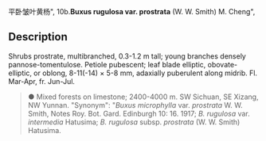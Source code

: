 平卧皱叶黄杨",
10b.**Buxus rugulosa var. prostrata** (W. W. Smith) M. Cheng",

## Description
Shrubs prostrate, multibranched, 0.3-1.2 m tall; young branches densely pannose-tomentulose. Petiole pubescent; leaf blade elliptic, obovate-elliptic, or oblong, 8-11(-14) × 5-8 mm, adaxially puberulent along midrib. Fl. Mar-Apr, fr. Jun-Jul.

> ● Mixed forests on limestone; 2400-4000 m. SW Sichuan, SE Xizang, NW Yunnan.
  "Synonym": "*Buxus microphylla* var. *prostrata* W. W. Smith, Notes Roy. Bot. Gard. Edinburgh 10: 16. 1917; *B. rugulosa* var. *intermedia* Hatusima; *B. rugulosa* subsp. *prostrata* (W. W. Smith) Hatusima.
